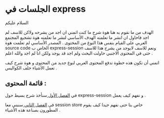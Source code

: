 # الجلسات في express 

السلام عليكم

الهدف من ما نقوم به هنا هوة شرح ما كنت اتمني ان اجد من يشرحه ولاكن للاسف لم اجد فاحاول ان انشر ما تعلمته
الهدف الأساسي لنشر ما تعلمته هوة تشجيع المجتمع العربي على القيام بنفس هذا النوع من المحتوى .
المصدر الأساسي لم تعلمت هوة source code الخاص ب express-session ونعم للاسف لايوجد من يشرح هذا للاسف حتى في المحتوى الاجنبي حاولت البحث ولم اجد قد يوجد ولكن انا لم اجد والله اعلم .

اتمني أن تكون هذه خطوة تدفع المحتوى العربي لنوع جديد من المحتوى و هوة شرح كيف تعمل الأشياء خلف الكواليس .

## قائمة المحتوى  : 



في
[الفصل الأول ](./chapters/chapter1.md)
سنأخذ شرح بسيط حول express-session و نفهم كيف يعمل .

في
[الفصل الثاني ](./chapters/chapter2.md)
سنبني معا session store خاص بنا حتى نفهم جيدا كيف يقوم المطورون بصناعة هذه الأشياء .



